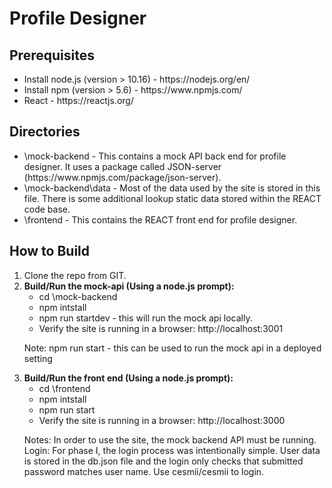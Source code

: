 <h1>Profile Designer</h1>
<h2>Prerequisites</h2>
<ul>
<li>
	Install node.js (version > 10.16) - https://nodejs.org/en/
</li>
<li>
	Install npm (version > 5.6) - https://www.npmjs.com/
</li>
<li>
	React - https://reactjs.org/
</li>
</ul>

<h2>Directories</h2>
<ul>
<li>
	\mock-backend - This contains a mock API back end for profile designer. It uses a package called JSON-server (https://www.npmjs.com/package/json-server). 
</li>
<li>
	\mock-backend\data - Most of the data used by the site is stored in this file. There is some additional lookup static data stored within the REACT code base. 
</li>
<li>
	\frontend - This contains the REACT front end for profile designer.
</li>
</ul>

<h2>How to Build</h2>
<ol>
<li>
	Clone the repo from GIT.
</li>
<li>
	<b>Build/Run the mock-api (Using a node.js prompt): </b>
	<ul>
		<li>
			cd \mock-backend
		</li>
		<li>
			npm intstall
		</li>
		<li>
			npm run startdev - this will run the mock api locally. 
		</li>
		<li>
			Verify the site is running in a browser: http://localhost:3001
		</li>
	</ul>
	<p>
	Note: npm run start - this can be used to run the mock api in a deployed setting
	</p>
</li>
<li>
	<b>Build/Run the front end (Using a node.js prompt): </b>
	<ul>
		<li>
			cd \frontend
		</li>
		<li>
			npm intstall
		</li>
		<li>
			npm run start 
		</li>
		<li>
			Verify the site is running in a browser: http://localhost:3000
		</li>
	</ul>
	<p>
	Notes: In order to use the site, the mock backend API must be running. 
	Login: For phase I, the login process was intentionally simple. User data is stored in the db.json file and the login only checks that submitted password matches user name. Use cesmii/cesmii to login. 
	</p>
</ol>




